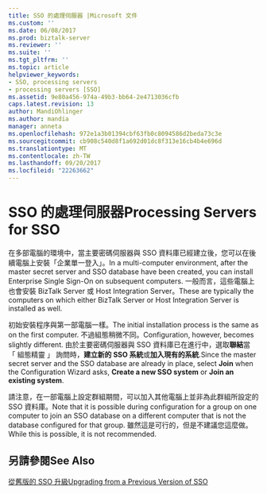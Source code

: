 ```yaml
---
title: SSO 的處理伺服器 |Microsoft 文件
ms.custom: ''
ms.date: 06/08/2017
ms.prod: biztalk-server
ms.reviewer: ''
ms.suite: ''
ms.tgt_pltfrm: ''
ms.topic: article
helpviewer_keywords:
- SSO, processing servers
- processing servers [SSO]
ms.assetid: 9e80a456-974a-49b3-bb64-2e4713036cfb
caps.latest.revision: 13
author: MandiOhlinger
ms.author: mandia
manager: anneta
ms.openlocfilehash: 972e1a3b01394cbf63fb0c8094586d2beda73c3e
ms.sourcegitcommit: cb908c540d8f1a692d01dc8f313e16cb4b4e696d
ms.translationtype: MT
ms.contentlocale: zh-TW
ms.lasthandoff: 09/20/2017
ms.locfileid: "22263662"
---
```

# <a name="processing-servers-for-sso"></a><span data-ttu-id="7ffb7-102">SSO 的處理伺服器</span><span class="sxs-lookup"><span data-stu-id="7ffb7-102">Processing Servers for SSO</span></span>
<span data-ttu-id="7ffb7-103">在多部電腦的環境中，當主要密碼伺服器與 SSO 資料庫已經建立後，您可以在後續電腦上安裝「企業單一登入」。</span><span class="sxs-lookup"><span data-stu-id="7ffb7-103">In a multi-computer environment, after the master secret server and SSO database have been created, you can install Enterprise Single Sign-On on subsequent computers.</span></span> <span data-ttu-id="7ffb7-104">一般而言，這些電腦上也會安裝 BizTalk Server 或 Host Integration Server。</span><span class="sxs-lookup"><span data-stu-id="7ffb7-104">These are typically the computers on which either BizTalk Server or Host Integration Server is installed as well.</span></span>  
  
 <span data-ttu-id="7ffb7-105">初始安裝程序與第一部電腦一樣。</span><span class="sxs-lookup"><span data-stu-id="7ffb7-105">The initial installation process is the same as on the first computer.</span></span> <span data-ttu-id="7ffb7-106">不過組態稍微不同。</span><span class="sxs-lookup"><span data-stu-id="7ffb7-106">Configuration, however, becomes slightly different.</span></span> <span data-ttu-id="7ffb7-107">由於主要密碼伺服器與 SSO 資料庫已在進行中，選取**聯結**當 「 組態精靈 」 詢問時，**建立新的 SSO 系統**或**加入現有的系統**.</span><span class="sxs-lookup"><span data-stu-id="7ffb7-107">Since the master secret server and the SSO database are already in place, select **Join** when the Configuration Wizard asks, **Create a new SSO system** or **Join an existing system**.</span></span>  
  
 <span data-ttu-id="7ffb7-108">請注意，在一部電腦上設定群組期間，可以加入其他電腦上並非為此群組所設定的 SSO 資料庫。</span><span class="sxs-lookup"><span data-stu-id="7ffb7-108">Note that it is possible during configuration for a group on one computer to join an SSO database on a different computer that is not the database configured for that group.</span></span> <span data-ttu-id="7ffb7-109">雖然這是可行的，但是不建議您這麼做。</span><span class="sxs-lookup"><span data-stu-id="7ffb7-109">While this is possible, it is not recommended.</span></span>  
  
## <a name="see-also"></a><span data-ttu-id="7ffb7-110">另請參閱</span><span class="sxs-lookup"><span data-stu-id="7ffb7-110">See Also</span></span>  
 [<span data-ttu-id="7ffb7-111">從舊版的 SSO 升級</span><span class="sxs-lookup"><span data-stu-id="7ffb7-111">Upgrading from a Previous Version of SSO</span></span>](../core/upgrading-from-a-previous-version-of-sso.md)